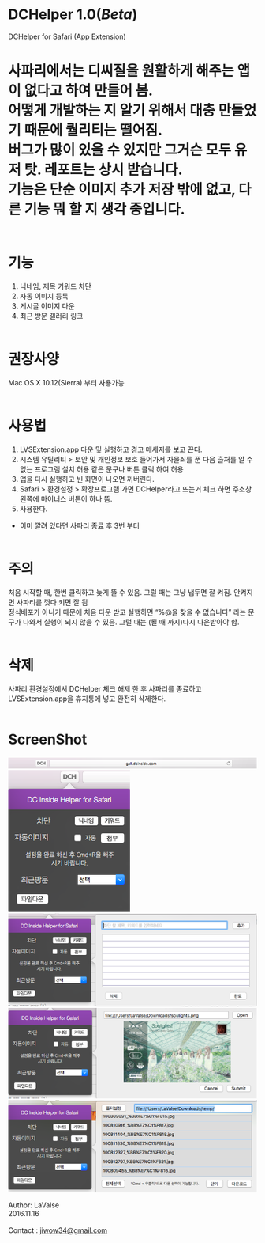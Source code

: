 # DCHelper 1.0(*Beta*)
DCHelper for Safari (App Extension)

사파리에서는 디씨질을 원활하게 해주는 앱이 없다고 하여 만들어 봄.<br>
어떻게 개발하는 지 알기 위해서 대충 만들었기 때문에 퀄리티는 떨어짐.<br>
버그가 많이 있을 수 있지만 그거슨 모두 유저 탓. 레포트는 상시 받습니다.<br>
기능은 단순 이미지 추가 저장 밖에 없고, 다른 기능 뭐 할 지 생각 중입니다.<br>
<br><br>
기능 
======
1. 닉네임, 제목 키워드 차단
2. 자동 이미지 등록
3. 게시글 이미지 다운
4. 최근 방문 갤러리 링크
<br><br>

권장사양
======
Mac OS X 10.12(Sierra) 부터 사용가능
<br><br>

사용법
======
1. LVSExtension.app 다운 및 실행하고 경고 메세지를 보고 끈다.
2. 시스템 유틸리티 > 보안 및 개인정보 보호 들어가서 자물쇠를 푼 다음 출처를 알 수 없는 프로그램 설치 허용 같은 문구나 버튼 클릭 하여 허용
3. 앱을 다시 실행하고 빈 화면이 나오면 꺼버린다.
4. Safari > 환경설정 > 확장프로그램 가면 DCHelper라고 뜨는거 체크 하면 주소창 왼쪽에 마이너스 버튼이 하나 뜸.
5. 사용한다.
* 이미 깔려 있다면 사파리 종료 후 3번 부터 
<br><br>

주의
======
처음 시작할 때, 한번 클릭하고 늦게 뜰 수 있음. 그럴 때는 그냥 냅두면 잘 켜짐. 안켜지면 사파리를 껏다 키면 잘 됨<br>
정식배포가 아니기 때문에 처음 다운 받고 실행하면 “%@을 찾을 수 없습니다” 라는 문구가 나와서 실행이 되지 않을 수 있음. 그럴 때는 (될 때 까지)다시 다운받아야 함.
<br><br>

삭제
======
사파리 환경설정에서 DCHelper 체크 해제 한 후 사파리를 종료하고 LVSExtension.app을 휴지통에 넣고 완전히 삭제한다.
<br><br>

ScreenShot
======
![ScreenShot1](/ScreenShot/S1.png)
![ScreenShot2](/ScreenShot/S2.png)
![ScreenShot3](/ScreenShot/S3.png)
![ScreenShot4](/ScreenShot/S4.png)
![ScreenShot5](/ScreenShot/S5.png)

Author: LaValse<br>
2016.11.16<br>
<br>
Contact : jiwow34@gmail.com
